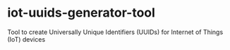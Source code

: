 # iot-uuids-generator-tool
Tool to create Universally Unique Identifiers (UUIDs) for Internet of Things (IoT) devices
